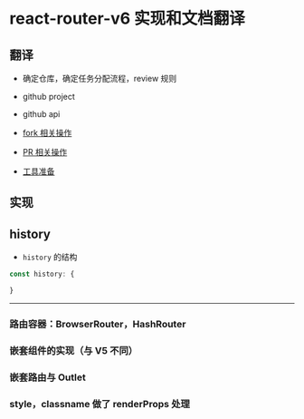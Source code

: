# react-router-v6 实现和文档翻译

## 翻译

- 确定仓库，确定任务分配流程，review 规则
- github project
- github api

- [fork 相关操作](https://docs.github.com/en/pull-requests/collaborating-with-pull-requests/working-with-forks/syncing-a-fork)

- [PR 相关操作](https://juejin.cn/post/6844903821521469448)

- [工具准备](https://blog.csdn.net/Jin_Kwok/article/details/104350548)

## 实现

## history

- `history` 的结构

```js
const history: {

}
```

---

### 路由容器：BrowserRouter，HashRouter

### 嵌套组件的实现（与 V5 不同）

### 嵌套路由与 Outlet

### style，classname 做了 renderProps 处理
